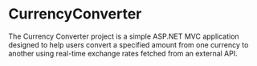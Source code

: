 # CurrencyConverter
The Currency Converter project is a simple ASP.NET MVC application designed to help users convert a specified amount from one currency to another using real-time exchange rates fetched from an external API.
